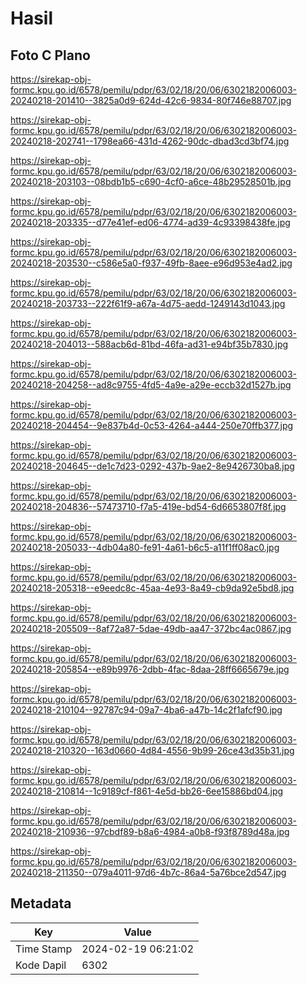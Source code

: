 # Hasil

## Foto C Plano

https://sirekap-obj-formc.kpu.go.id/6578/pemilu/pdpr/63/02/18/20/06/6302182006003-20240218-201410--3825a0d9-624d-42c6-9834-80f746e88707.jpg

https://sirekap-obj-formc.kpu.go.id/6578/pemilu/pdpr/63/02/18/20/06/6302182006003-20240218-202741--1798ea66-431d-4262-90dc-dbad3cd3bf74.jpg

https://sirekap-obj-formc.kpu.go.id/6578/pemilu/pdpr/63/02/18/20/06/6302182006003-20240218-203103--08bdb1b5-c690-4cf0-a6ce-48b29528501b.jpg

https://sirekap-obj-formc.kpu.go.id/6578/pemilu/pdpr/63/02/18/20/06/6302182006003-20240218-203335--d77e41ef-ed06-4774-ad39-4c93398438fe.jpg

https://sirekap-obj-formc.kpu.go.id/6578/pemilu/pdpr/63/02/18/20/06/6302182006003-20240218-203530--c586e5a0-f937-49fb-8aee-e96d953e4ad2.jpg

https://sirekap-obj-formc.kpu.go.id/6578/pemilu/pdpr/63/02/18/20/06/6302182006003-20240218-203733--222f61f9-a67a-4d75-aedd-1249143d1043.jpg

https://sirekap-obj-formc.kpu.go.id/6578/pemilu/pdpr/63/02/18/20/06/6302182006003-20240218-204013--588acb6d-81bd-46fa-ad31-e94bf35b7830.jpg

https://sirekap-obj-formc.kpu.go.id/6578/pemilu/pdpr/63/02/18/20/06/6302182006003-20240218-204258--ad8c9755-4fd5-4a9e-a29e-eccb32d1527b.jpg

https://sirekap-obj-formc.kpu.go.id/6578/pemilu/pdpr/63/02/18/20/06/6302182006003-20240218-204454--9e837b4d-0c53-4264-a444-250e70ffb377.jpg

https://sirekap-obj-formc.kpu.go.id/6578/pemilu/pdpr/63/02/18/20/06/6302182006003-20240218-204645--de1c7d23-0292-437b-9ae2-8e9426730ba8.jpg

https://sirekap-obj-formc.kpu.go.id/6578/pemilu/pdpr/63/02/18/20/06/6302182006003-20240218-204836--57473710-f7a5-419e-bd54-6d6653807f8f.jpg

https://sirekap-obj-formc.kpu.go.id/6578/pemilu/pdpr/63/02/18/20/06/6302182006003-20240218-205033--4db04a80-fe91-4a61-b6c5-a11f1ff08ac0.jpg

https://sirekap-obj-formc.kpu.go.id/6578/pemilu/pdpr/63/02/18/20/06/6302182006003-20240218-205318--e9eedc8c-45aa-4e93-8a49-cb9da92e5bd8.jpg

https://sirekap-obj-formc.kpu.go.id/6578/pemilu/pdpr/63/02/18/20/06/6302182006003-20240218-205509--8af72a87-5dae-49db-aa47-372bc4ac0867.jpg

https://sirekap-obj-formc.kpu.go.id/6578/pemilu/pdpr/63/02/18/20/06/6302182006003-20240218-205854--e89b9976-2dbb-4fac-8daa-28ff6665679e.jpg

https://sirekap-obj-formc.kpu.go.id/6578/pemilu/pdpr/63/02/18/20/06/6302182006003-20240218-210104--92787c94-09a7-4ba6-a47b-14c2f1afcf90.jpg

https://sirekap-obj-formc.kpu.go.id/6578/pemilu/pdpr/63/02/18/20/06/6302182006003-20240218-210320--163d0660-4d84-4556-9b99-26ce43d35b31.jpg

https://sirekap-obj-formc.kpu.go.id/6578/pemilu/pdpr/63/02/18/20/06/6302182006003-20240218-210814--1c9189cf-f861-4e5d-bb26-6ee15886bd04.jpg

https://sirekap-obj-formc.kpu.go.id/6578/pemilu/pdpr/63/02/18/20/06/6302182006003-20240218-210936--97cbdf89-b8a6-4984-a0b8-f93f8789d48a.jpg

https://sirekap-obj-formc.kpu.go.id/6578/pemilu/pdpr/63/02/18/20/06/6302182006003-20240218-211350--079a4011-97d6-4b7c-86a4-5a76bce2d547.jpg


## Metadata

| Key        | Value               |
| ---------- | ------------------- |
| Time Stamp | 2024-02-19 06:21:02 |
| Kode Dapil | 6302                |



